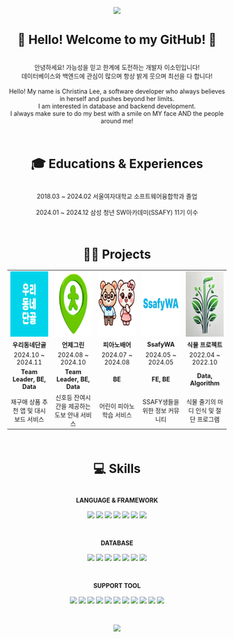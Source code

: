 <p align="center">
    <img src="https://capsule-render.vercel.app/api?type=waving&color=87CEEB&height=200&section=header&text=It's%20Christina%20here~!&fontSize=50&fontColor=FFFFFF&animation=fadeIn&fontAlignY=35&desc=💙%20🍀&descAlignY=55&descAlign=50"/>
</p>

<h1 align="center">👋 Hello! Welcome to my GitHub! 💙</h1>
<p align="center">
</br>
    안녕하세요! 가능성을 믿고 한계에 도전하는 개발자 이소민입니다!  </br>
    데이터베이스와 백엔드에 관심이 많으며 항상 밝게 웃으며 최선을 다 합니다!  
    </br>
    </br>
    Hello! My name is Christina Lee, a software developer who always believes in herself and pushes beyond her limits.  </br>
    I am interested in database and backend development.  </br>
    I always make sure to do my best with a smile on MY face AND the people around me!  
</p>
</br>
<h1 align="center">🎓 Educations & Experiences</h1>
<p align="center"></br>
     2018.03 ~ 2024.02 서울여자대학교 소프트웨어융합학과 졸업  </br></br>
     2024.01 ~ 2024.12 삼성 청년 SW아카데미(SSAFY) 11기 이수  
</p>

</br>
<h1 align="center">👨‍💻 Projects</h1>
<table align="center" style="table-layout: fixed; width: 100%; border-collapse: collapse;">
    <tr>
        <td align="center" style="width: 20%;"><img src="odd.png" alt="우리동네단골" title="우리동네단골" style="width: 150px; height: 150px;"></td>
        <td align="center" style="width: 20%;"><img src="green.png" alt="언제그린" title="언제그린" style="width: 150px; height: 150px;"></td>
        <td align="center" style="width: 20%;"><img src="pianobear.png" alt="피아노배어" title="피아노배어" style="width: 150px; height: 150px;"></td>
        <td align="center" style="width: 20%;"><img src="ssafywa.png" alt="SsafyWA" title="SsafyWA" style="width: 150px; height: 150px;"></td>
        <td align="center" style="width: 20%;"><img src="stem.png" alt="식물 프로젝트" title="식물 프로젝트" style="width: 150px; height: 150px;"></td>
    </tr>
    <tr>
        <td align="center"><b>우리동네단골</b></td>
        <td align="center"><b>언제그린</b></td>
        <td align="center"><b>피아노배어</b></td>
        <td align="center"><b>SsafyWA</b></td>
        <td align="center"><b>식물 프로젝트</b></td>
    </tr>
    <tr>
        <td align="center">2024.10 ~ 2024.11</td>
        <td align="center">2024.08 ~ 2024.10</td>
        <td align="center">2024.07 ~ 2024.08</td>
        <td align="center">2024.05 ~ 2024.05</td>
        <td align="center">2022.04 ~ 2022.10</td>
    </tr>
    <tr>
        <td align="center"><b>Team Leader, BE, Data</b></td>
        <td align="center"><b>Team Leader, BE, Data</b></td>
        <td align="center"><b>BE</b></td>
        <td align="center"><b>FE, BE</b></td>
        <td align="center"><b>Data, Algorithm</b></td>
    </tr>
    <tr>
        <td align="center">재구매 상품 추천 앱 및 대시보드 서비스</td>
        <td align="center">신호등 잔여시간을 제공하는 도보 안내 서비스</td>
        <td align="center">어린이 피아노 학습 서비스</td>
        <td align="center">SSAFY생들을 위한 정보 커뮤니티</td>
        <td align="center">식물 줄기의 마디 인식 및 절단 프로그램</td>
    </tr>
</table>

</br>
<h1 align="center">💻 Skills</h1>
<p align="center"></br>
    <b>LANGUAGE & FRAMEWORK</b>  
    </br></br>
<img src="https://img.shields.io/badge/java-007396?style=for-the-badge&logo=openjdk&logoColor=white">
<img src="https://img.shields.io/badge/python-3776AB?style=for-the-badge&logo=python&logoColor=white">
<img src="https://img.shields.io/badge/c++-00599C?style=for-the-badge&logo=cplusplus&logoColor=white">
<img src="https://img.shields.io/badge/springboot-6DB33F?style=for-the-badge&logo=springboot&logoColor=white">
<img src="https://img.shields.io/badge/fastapi-009688?style=for-the-badge&logo=fastapi&logoColor=white">
<img src="https://img.shields.io/badge/jpa%20(hibernate)-00485B?style=for-the-badge&logo=hibernate&logoColor=white">
<img src="https://img.shields.io/badge/pyspark-FDEE21?style=for-the-badge&logo=apachespark&logoColor=black">
</p>
</br>
<p align="center">
    <b>DATABASE</b>  
    </br></br>
    <img src="https://img.shields.io/badge/mysql-4479A1?style=for-the-badge&logo=mysql&logoColor=white">
<img src="https://img.shields.io/badge/postgresql-336791?style=for-the-badge&logo=postgresql&logoColor=white">
<img src="https://img.shields.io/badge/mongodb-47A248?style=for-the-badge&logo=mongodb&logoColor=white">
<img src="https://img.shields.io/badge/cassandra-1287B1?style=for-the-badge&logo=apache-cassandra&logoColor=white">
<img src="https://img.shields.io/badge/apache%20spark-FDEE21?style=for-the-badge&logo=apachespark&logoColor=black">
<img src="https://img.shields.io/badge/redis-DC382D?style=for-the-badge&logo=redis&logoColor=white">
<img src="https://img.shields.io/badge/aws%20s3-232F3E?style=for-the-badge&logo=amazonaws&logoColor=white">
</p>
</br>
<p align="center">
    <b>SUPPORT TOOL</b>  
    </br></br>
   <img src="https://img.shields.io/badge/docker-2496ED?style=for-the-badge&logo=docker&logoColor=white">
<img src="https://img.shields.io/badge/spark-FFAC45?style=for-the-badge&logo=apachespark&logoColor=white">
<img src="https://img.shields.io/badge/jira-0052CC?style=for-the-badge&logo=jira&logoColor=white">
<img src="https://img.shields.io/badge/notion-000000?style=for-the-badge&logo=notion&logoColor=white">
<img src="https://img.shields.io/badge/postman-FF6C37?style=for-the-badge&logo=postman&logoColor=white">
<img src="https://img.shields.io/badge/swagger-85EA2D?style=for-the-badge&logo=swagger&logoColor=black">
<img src="https://img.shields.io/badge/visual%20studio%20code-007ACC?style=for-the-badge&logo=visual-studio-code&logoColor=white">
<img src="https://img.shields.io/badge/intellij%20idea-000000?style=for-the-badge&logo=intellijidea&logoColor=white">
<img src="https://img.shields.io/badge/git-F05032?style=for-the-badge&logo=git&logoColor=white">
<img src="https://img.shields.io/badge/mattermost-0072C6?style=for-the-badge&logo=mattermost&logoColor=white">
<img src="https://img.shields.io/badge/jupyter-F37626?style=for-the-badge&logo=jupyter&logoColor=white">

</p>
</br>
<p align="center">
    <img src="https://capsule-render.vercel.app/api?section=footer&type=waving&color=87CEEB&height=200"/>
</p>
